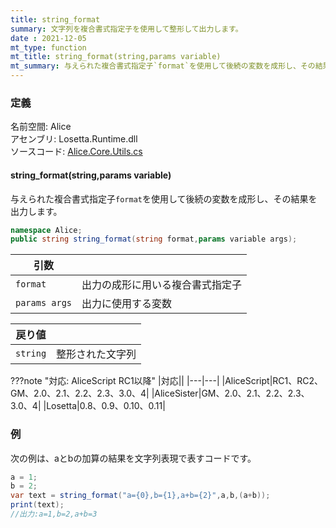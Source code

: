```yaml
---
title: string_format
summary: 文字列を複合書式指定子を使用して整形して出力します。
date : 2021-12-05
mt_type: function
mt_title: string_format(string,params variable)
mt_summary: 与えられた複合書式指定子`format`を使用して後続の変数を成形し、その結果を出力します。
---
```


### 定義
名前空間: Alice<br/>
アセンブリ: Losetta.Runtime.dll<br/>
ソースコード: [Alice.Core.Utils.cs](https://github.com/WSOFT-Project/Losetta/blob/master/Losetta.Runtime/Core/Alice.Core.Utils.cs)


#### string_format(string,params variable)

与えられた複合書式指定子`format`を使用して後続の変数を成形し、その結果を出力します。

```csharp title="AliceScript"
namespace Alice;
public string string_format(string format,params variable args);
```

|引数| |
|-|-|
|`format`| 出力の成形に用いる複合書式指定子|
|`params args`| 出力に使用する変数|

|戻り値| |
|-|-|
|`string`| 整形された文字列|

???note "対応: AliceScript RC1以降"
    |対応||
    |---|---|
    |AliceScript|RC1、RC2、GM、2.0、2.1、2.2、2.3、3.0、4|
    |AliceSister|GM、2.0、2.1、2.2、2.3、3.0、4|
    |Losetta|0.8、0.9、0.10、0.11|

### 例
次の例は、aとbの加算の結果を文字列表現で表すコードです。

```csharp title="AliceScript"
a = 1;
b = 2;
var text = string_format("a={0},b={1},a+b={2}",a,b,(a+b));
print(text);
//出力:a=1,b=2,a+b=3
```